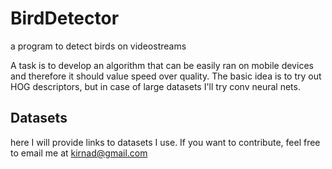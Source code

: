 # BirdDetector
a program to detect birds on videostreams

A task is to develop an algorithm that can be easily ran on mobile devices and therefore it should value speed over quality.
The basic idea is to try out HOG descriptors, but in case of large datasets I'll try conv neural nets.


## Datasets

here I will provide links to datasets I use. If you want to contribute, feel free to email me at kirnad@gmail.com

